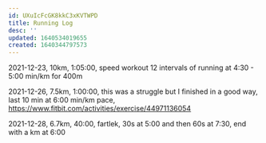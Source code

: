 ```yaml
---
id: UXuIcFcGK8kkC3xKVTWPD
title: Running Log
desc: ''
updated: 1640534019655
created: 1640344797573
---
```


2021-12-23, 10km, 1:05:00, speed workout 12 intervals of running at 4:30 - 5:00 min/km for 400m

2021-12-26, 7.5km, 1:00:00, this was a struggle but I finished in a good way, last 10 min at 6:00 min/km pace, https://www.fitbit.com/activities/exercise/44971136054

2021-12-28, 6.7km, 40:00, fartlek, 30s at 5:00 and then 60s at 7:30, end with a km at 6:00
